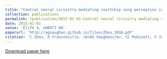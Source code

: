 ```yaml
---
title: "Central neural circuitry mediating courtship song perception in male Drosophila (2015)"
collection: publications
permalink: /publication/2015-01-01-Central neural circuitry mediating courtship song perception in male Drosophila
date: 2015-01-01
venue: 'Elife 4, e08477 68'
paperurl: 'http://agvaughan.github.io/files/Zhou_2016.pdf'
citation: 'C Zhou, R Franconville, <b>AG Vaughan</b>, CC Robinett, V Jayaraman, B Baker'
---
```

[Download paper here](http://agvaughan.github.io/files/Zhou_2016.pdf)
